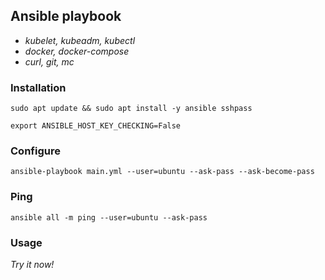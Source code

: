 ## Ansible playbook

- *kubelet, kubeadm, kubectl*
- *docker, docker-compose*
- *curl, git, mc*

### Installation
```
sudo apt update && sudo apt install -y ansible sshpass
```
```
export ANSIBLE_HOST_KEY_CHECKING=False
```

### Configure
```
ansible-playbook main.yml --user=ubuntu --ask-pass --ask-become-pass
```

### Ping
```
ansible all -m ping --user=ubuntu --ask-pass
```

### Usage
*Try it now!*
